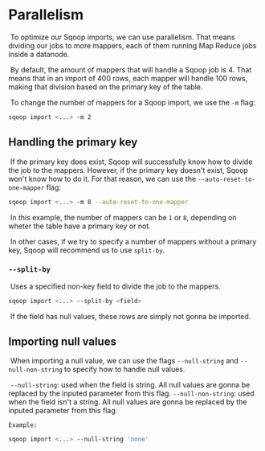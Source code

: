 # Parallelism

​	To optimize our Sqoop imports, we can use parallelism. That means dividing our jobs to more mappers, each of them running Map Reduce jobs inside a datanode.

​	By default, the amount of mappers that will handle a Sqoop job is 4. That means that in an import of 400 rows, each mapper will handle 100 rows, making that division based on the primary key of the table.

​	To change the number of mappers for a Sqoop import, we use the `-m` flag:

```bash
sqoop import <...> -m 2
```

## Handling the primary key

​	If the primary key does exist, Sqoop will successfully know how to divide the job to the mappers. However, if the primary key doesn't exist, Sqoop won't know how to do it. For that reason, we can use the `--auto-reset-to-one-mapper` flag:

```bash
sqoop import <...> -m 8 --auto-reset-to-one-mapper
```

​	In this example, the number of mappers can be `1` or `8`, depending on wheter the table have a primary key or not.

​	In other cases, if we try to specify a number of mappers without a primary key, Sqoop will recommend us to use `split-by`.

### `--split-by`

​	Uses a specified non-key field to divide the job to the mappers.

```bash
sqoop import <...> --split-by <field>
```

​	If the field has null values, these rows are simply not gonna be imported.

## Importing null values

​	When importing a null value, we can use the flags `--null-string` and `--null-non-string` to specify how to handle null values.

​	`--null-string`: used when the field is string. All null values are gonna be replaced by the inputed parameter from this flag.
​	`--null-non-string`: used when the field isn't a string. All null values are gonna be replaced by the inputed parameter from this flag.

    Example:

```bash
sqoop import <...> --null-string 'none'
```